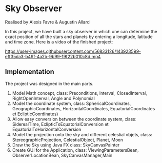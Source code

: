 # Sky Observer

Realised by Alexis Favre & Augustin Allard

In this project, we have built a sky observer in which one can determine the exact position of all the stars and planets by entering a longitude, latitude and time zone.
Here is a video of the finished project:

https://user-images.githubusercontent.com/56833126/143923599-eff35da3-b49f-4a2b-9b99-19f22b010c8d.mp4

## Implementation

The project was designed in the main parts. 

1) Model Math concept, class: Preconditions, Interval, ClosedInterval, RightOpenInterval, Angle and Polynomial
2) Model the coordinate system, class: SphericalCoordinates, GeographicCoordinates, HorizontalCoordinates, EquatorialCoordinates et EclipticCoordinates) 
3) Allow easy conversion between the coordinate system, class: SiderealTime, EclipticToEquatorialConversion et EquatorialToHorizontalConversion
4) Model the projection onto the sky and different celestial objets, class: StereographicProjection, CelestialObject, Planet, Moon 
5) Draw the Sky using Java FX class: SkyCanvasPainter
6) Create GUI for the Application, class: ViewingParametersBean, ObserverLocationBean, SkyCanvasManager,Main
